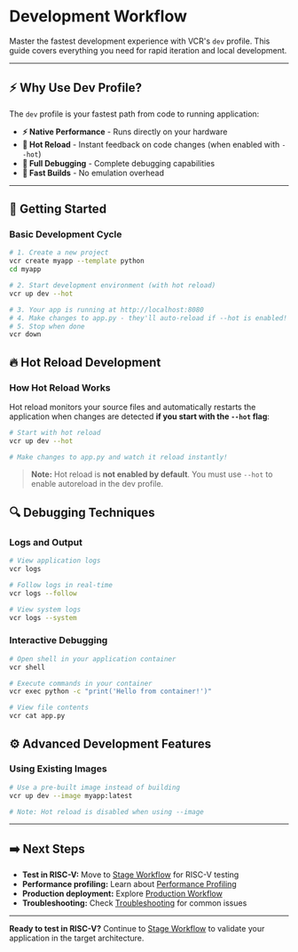 # Development Workflow

Master the fastest development experience with VCR's `dev` profile. This guide covers everything you need for rapid iteration and local development.

---

## :zap: Why Use Dev Profile?

The `dev` profile is your fastest path from code to running application:

- **⚡ Native Performance** - Runs directly on your hardware
- **🔄 Hot Reload** - Instant feedback on code changes (when enabled with `--hot`)
- **🐛 Full Debugging** - Complete debugging capabilities
- **🚀 Fast Builds** - No emulation overhead

---

## :rocket: Getting Started

### Basic Development Cycle

```bash
# 1. Create a new project
vcr create myapp --template python
cd myapp

# 2. Start development environment (with hot reload)
vcr up dev --hot

# 3. Your app is running at http://localhost:8080
# 4. Make changes to app.py - they'll auto-reload if --hot is enabled!
# 5. Stop when done
vcr down
```

## :fire: Hot Reload Development

### How Hot Reload Works

Hot reload monitors your source files and automatically restarts the application when changes are detected **if you start with the `--hot` flag**:

```bash
# Start with hot reload
vcr up dev --hot

# Make changes to app.py and watch it reload instantly!
```

> **Note:** Hot reload is **not enabled by default**. You must use `--hot` to enable autoreload in the dev profile.


## :mag: Debugging Techniques

### Logs and Output

```bash
# View application logs
vcr logs

# Follow logs in real-time
vcr logs --follow

# View system logs
vcr logs --system
```

### Interactive Debugging

```bash
# Open shell in your application container
vcr shell

# Execute commands in your container
vcr exec python -c "print('Hello from container!')"

# View file contents
vcr cat app.py
```

## :gear: Advanced Development Features

### Using Existing Images

```bash
# Use a pre-built image instead of building
vcr up dev --image myapp:latest

# Note: Hot reload is disabled when using --image
```
---

## :arrow_right: Next Steps

- **Test in RISC-V:** Move to [Stage Workflow](stage.md) for RISC-V testing
- **Performance profiling:** Learn about [Performance Profiling](perf.md)
- **Production deployment:** Explore [Production Workflow](prod.md)
- **Troubleshooting:** Check [Troubleshooting](troubleshooting.md) for common issues

---

**Ready to test in RISC-V?** Continue to [Stage Workflow](stage.md) to validate your application in the target architecture. 